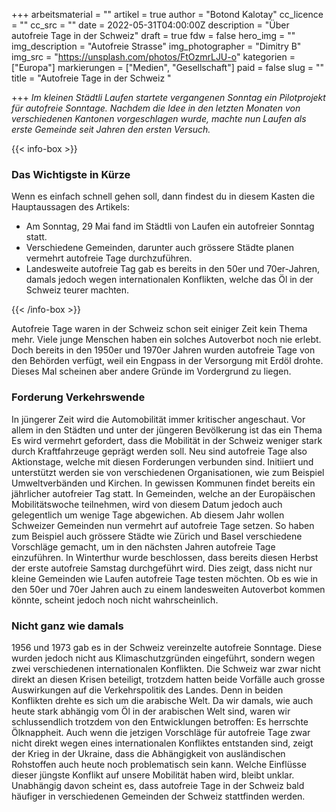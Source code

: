 +++
arbeitsmaterial = ""
artikel = true
author = "Botond Kalotay"
cc_licence = ""
cc_src = ""
date = 2022-05-31T04:00:00Z
description = "Über autofreie Tage in der Schweiz"
draft = true
fdw = false
hero_img = ""
img_description = "Autofreie Strasse"
img_photographer = "Dimitry B"
img_src = "https://unsplash.com/photos/FtOzmrLJU-o"
kategorien = ["Europa"]
markierungen = ["Medien", "Gesellschaft"]
paid = false
slug = ""
title = "Autofreie Tage in der Schweiz "

+++
_Im kleinen Städtli Laufen startete vergangenen Sonntag ein Pilotprojekt für autofreie Sonntage. Nachdem die Idee in den letzten Monaten von verschiedenen Kantonen vorgeschlagen wurde, machte nun Laufen als erste Gemeinde seit Jahren den ersten Versuch._

{{< info-box >}} <h3>Das Wichtigste in Kürze</h3>

<p>Wenn es einfach schnell gehen soll, dann findest du in diesem Kasten die Hauptaussagen des Artikels:</p>

<ul>

<li>Am Sonntag, 29 Mai fand im Städtli von Laufen ein autofreier Sonntag statt.</li>

<li>Verschiedene Gemeinden, darunter auch grössere Städte planen vermehrt autofreie Tage durchzuführen.</li>

<li>Landesweite autofreie Tag gab es bereits in den 50er und 70er-Jahren, damals jedoch wegen internationalen Konflikten, welche das Öl in der Schweiz teurer machten.</li>

</ul> {{< /info-box >}}

Autofreie Tage waren in der Schweiz schon seit einiger Zeit kein Thema mehr. Viele junge Menschen haben ein solches Autoverbot noch nie erlebt. Doch bereits in den 1950er und 1970er Jahren wurden autofreie Tage von den Behörden verfügt, weil ein Engpass in der Versorgung mit Erdöl drohte. Dieses Mal scheinen aber andere Gründe im Vordergrund zu liegen.

### Forderung Verkehrswende

In jüngerer Zeit wird die Automobilität immer kritischer angeschaut. Vor allem in den Städten und unter der jüngeren Bevölkerung ist das ein Thema Es wird vermehrt gefordert, dass die Mobilität in der Schweiz weniger stark durch Kraftfahrzeuge geprägt werden soll. Neu sind autofreie Tage also Aktionstage, welche mit diesen Forderungen verbunden sind. Initiiert und unterstützt werden sie von verschiedenen Organisationen, wie zum Beispiel Umweltverbänden und Kirchen. In gewissen Kommunen findet bereits ein jährlicher autofreier Tag statt. In Gemeinden, welche an der Europäischen Mobilitätswoche teilnehmen, wird von diesem Datum jedoch auch gelegentlich um wenige Tage abgewichen. Ab diesem Jahr wollen Schweizer Gemeinden nun vermehrt auf autofreie Tage setzen. So haben zum Beispiel auch grössere Städte wie Zürich und Basel verschiedene Vorschläge gemacht, um in den nächsten Jahren autofreie Tage einzuführen. In Winterthur wurde beschlossen, dass bereits diesen Herbst der erste autofreie Samstag durchgeführt wird. Dies zeigt, dass nicht nur kleine Gemeinden wie Laufen autofreie Tage testen möchten. Ob es wie in den 50er und 70er Jahren auch zu einem landesweiten Autoverbot kommen könnte, scheint jedoch noch nicht wahrscheinlich.

### Nicht ganz wie damals

1956 und 1973 gab es in der Schweiz vereinzelte autofreie Sonntage. Diese wurden jedoch nicht aus Klimaschutzgründen eingeführt, sondern wegen zwei verschiedenen internationalen Konflikten. Die Schweiz war zwar nicht direkt an diesen Krisen beteiligt, trotzdem hatten beide Vorfälle auch grosse Auswirkungen auf die Verkehrspolitik des Landes. Denn in beiden Konflikten drehte es sich um die arabische Welt. Da wir damals, wie auch heute stark abhängig vom Öl in der arabischen Welt sind, waren wir schlussendlich trotzdem von den Entwicklungen betroffen: Es herrschte Ölknappheit. Auch wenn die jetzigen Vorschläge für autofreie Tage zwar nicht direkt wegen eines internationalen Konfliktes entstanden sind, zeigt der Krieg in der Ukraine, dass die Abhängigkeit von ausländischen Rohstoffen auch heute noch problematisch sein kann. Welche Einflüsse dieser jüngste Konflikt auf unsere Mobilität haben wird, bleibt unklar. Unabhängig davon scheint es, dass autofreie Tage in der Schweiz bald häufiger in verschiedenen Gemeinden der Schweiz stattfinden werden.